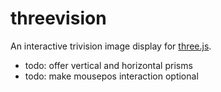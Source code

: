 # threevision
An interactive trivision image display for [three.js]("https://threejs.org").


* todo: offer vertical and horizontal prisms
* todo: make mousepos interaction optional